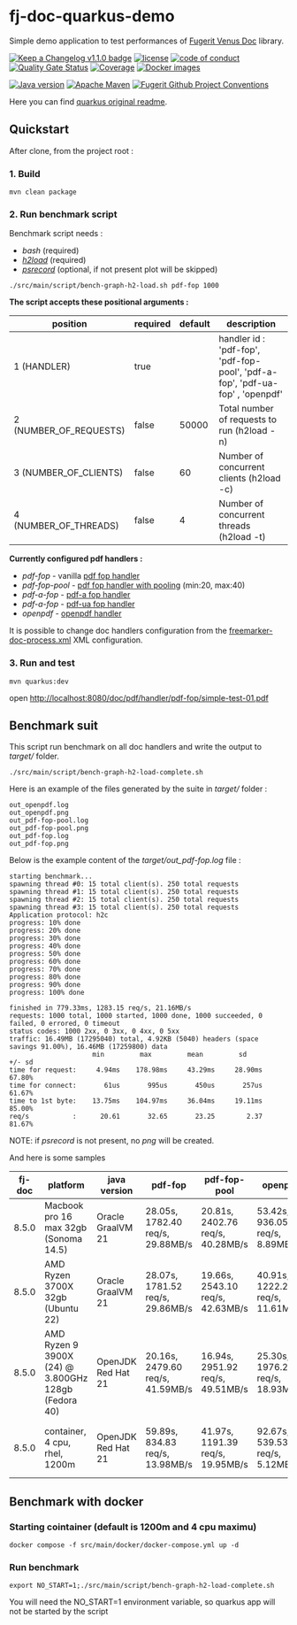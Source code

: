 # fj-doc-quarkus-demo

Simple demo application to test performances of [Fugerit Venus Doc](https://github.com/fugerit-org/fj-doc) library.

[![Keep a Changelog v1.1.0 badge](https://img.shields.io/badge/changelog-Keep%20a%20Changelog%20v1.1.0-%23E05735)](CHANGELOG.md)
[![license](https://img.shields.io/badge/License-MIT%20License-teal.svg)](https://opensource.org/license/mit)
[![code of conduct](https://img.shields.io/badge/conduct-Contributor%20Covenant-purple.svg)](https://github.com/fugerit-org/fj-doc-quarkus-demo/blob/main/CODE_OF_CONDUCT.md)
[![Quality Gate Status](https://sonarcloud.io/api/project_badges/measure?project=fugerit-org_fj-doc-quarkus-demo&metric=alert_status)](https://sonarcloud.io/summary/new_code?id=fugerit-org_fj-doc-quarkus-demo)
[![Coverage](https://sonarcloud.io/api/project_badges/measure?project=fugerit-org_fj-doc-quarkus-demo&metric=coverage)](https://sonarcloud.io/summary/new_code?id=fugerit-org_fj-doc-quarkus-demo)
[![Docker images](https://img.shields.io/badge/dockerhub-images-important.svg?logo=Docker)](https://hub.docker.com/repository/docker/fugeritorg/fj-doc-quarkus-demo/general)

[![Java version](https://img.shields.io/badge/JD-java%2021+-%23113366.svg?style=for-the-badge&logo=openjdk&logoColor=white)](https://universe.fugerit.org/src/docs/versions/java21.html)
[![Apache Maven](https://img.shields.io/badge/Apache%20Maven-3.9.0+-C71A36?style=for-the-badge&logo=Apache%20Maven&logoColor=white)](https://universe.fugerit.org/src/docs/versions/maven3_9.html)
[![Fugerit Github Project Conventions](https://img.shields.io/badge/Fugerit%20Org-Project%20Conventions-1A36C7?style=for-the-badge&logo=Onlinect%20Playground&logoColor=white)](https://universe.fugerit.org/src/docs/conventions/index.html)

Here you can find [quarkus original readme](README_QUARKUS.md).

## Quickstart

After clone, from the project root : 

### 1. Build

```shell
mvn clean package
```

### 2. Run benchmark script

Benchmark script needs : 
- *bash* (required)
- *[h2load](https://github.com/nghttp2/nghttp2)* (required)
- *[psrecord](https://pypi.org/project/psrecord/)* (optional, if not present plot will be skipped)

```shell
./src/main/script/bench-graph-h2-load.sh pdf-fop 1000
```

**The script accepts these positional arguments :**

| position               | required | default | description                                                                   |
|------------------------|----------|---------|-------------------------------------------------------------------------------|
| 1 (HANDLER)            | true     |         | handler id : 'pdf-fop', 'pdf-fop-pool', 'pdf-a-fop', 'pdf-ua-fop' , 'openpdf' |
| 2 (NUMBER_OF_REQUESTS) | false    | 50000   | Total number of requests to run (h2load -n)                                   |
| 3 (NUMBER_OF_CLIENTS)  | false    | 60      | Number of concurrent clients (h2load -c)                                      |
| 4 (NUMBER_OF_THREADS)  | false    | 4       | Number of concurrent threads (h2load -t)                                      |

**Currently configured pdf handlers :**

- *pdf-fop* - vanilla [pdf fop handler](https://github.com/fugerit-org/fj-doc/tree/main/fj-doc-mod-fop)
- *pdf-fop-pool* - [pdf fop handler with pooling](https://github.com/fugerit-org/fj-doc/tree/main/fj-doc-mod-fop) (min:20, max:40)
- *pdf-a-fop* - [pdf-a fop handler](https://github.com/fugerit-org/fj-doc/tree/main/fj-doc-mod-fop)
- *pdf-a-fop* - [pdf-ua fop handler](https://github.com/fugerit-org/fj-doc/tree/main/fj-doc-mod-fop)
- *openpdf* - [openpdf handler](https://github.com/fugerit-org/fj-doc/tree/main/fj-doc-mod-openpdf-ext)

It is possible to change doc handlers configuration from the [freemarker-doc-process.xml](src/main/resources/fj-doc-demo-config/freemarker-doc-process.xml) XML configuration.

### 3. Run and test

```shell
mvn quarkus:dev
```

open <http://localhost:8080/doc/pdf/handler/pdf-fop/simple-test-01.pdf>

##  Benchmark suit

This script run benchmark on all doc handlers and write the output to *target/* folder.

```shell
./src/main/script/bench-graph-h2-load-complete.sh
```

Here is an example of the files generated by the suite in *target/* folder : 

```
out_openpdf.log
out_openpdf.png
out_pdf-fop-pool.log
out_pdf-fop-pool.png
out_pdf-fop.log
out_pdf-fop.png
```

Below is the example content of the *target/out_pdf-fop.log* file : 

```
starting benchmark...
spawning thread #0: 15 total client(s). 250 total requests
spawning thread #1: 15 total client(s). 250 total requests
spawning thread #2: 15 total client(s). 250 total requests
spawning thread #3: 15 total client(s). 250 total requests
Application protocol: h2c
progress: 10% done
progress: 20% done
progress: 30% done
progress: 40% done
progress: 50% done
progress: 60% done
progress: 70% done
progress: 80% done
progress: 90% done
progress: 100% done

finished in 779.33ms, 1283.15 req/s, 21.16MB/s
requests: 1000 total, 1000 started, 1000 done, 1000 succeeded, 0 failed, 0 errored, 0 timeout
status codes: 1000 2xx, 0 3xx, 0 4xx, 0 5xx
traffic: 16.49MB (17295040) total, 4.92KB (5040) headers (space savings 91.00%), 16.46MB (17259800) data
                     min         max         mean         sd        +/- sd
time for request:     4.94ms    178.98ms     43.29ms     28.90ms    67.80%
time for connect:       61us       995us       450us       257us    61.67%
time to 1st byte:    13.75ms    104.97ms     36.04ms     19.11ms    85.00%
req/s           :      20.61       32.65       23.25        2.37    81.67%
```

NOTE: if *psrecord* is not present, no *png* will be created.

And here is some samples 

| fj-doc | platform                                            | java version | pdf-fop                          | pdf-fop-pool                     | openpdf                          | output folder                                                              | parameters                                   |
|--------|-----------------------------------------------------| --------- | -------------------------------- | -------------------------------- | -------------------------------- |----------------------------------------------------------------------------| -------------------------------------------- |
| 8.5.0  | Macbook pro 16 max 32gb (Sonoma 14.5)               | Oracle GraalVM 21 | 28.05s, 1782.40 req/s, 29.88MB/s | 20.81s, 2402.76 req/s, 40.28MB/s | 53.42s, 936.05 req/s, 8.89MB/s   | [2024-08-03](src/test/resources/benchmark_out/2024-08-03/macpro_max_16_m1) | h2load, 50000 request, 60 clients, 4 threads |
| 8.5.0  | AMD Ryzen 3700X 32gb (Ubuntu 22)                    | Oracle GraalVM 21 | 28.07s, 1781.52 req/s, 29.86MB/s | 19.66s, 2543.10 req/s, 42.63MB/s | 40.91s, 1222.29 req/s, 11.61MB/s | [2024-08-03](src/test/resources/benchmark_out/2024-08-03/ryzen_3700X)      | h2load, 50000 request, 60 clients, 4 threads |
| 8.5.0  | AMD Ryzen 9 3900X (24) @ 3.800GHz 128gb (Fedora 40) | OpenJDK Red Hat 21 | 20.16s, 2479.60 req/s, 41.59MB/s | 16.94s, 2951.92 req/s, 49.51MB/s | 25.30s, 1976.29 req/s, 18.93MB/s | [2024-08-03](src/test/resources/benchmark_out/2024-08-03/ryzen_9_3900X)    | h2load, 50000 request, 60 clients, 4 threads |
| 8.5.0  | container, 4 cpu, rhel, 1200m                       | OpenJDK Red Hat 21 | 59.89s, 834.83 req/s, 13.98MB/s | 41.97s, 1191.39 req/s, 19.95MB/s | 92.67s, 539.53 req/s, 5.12MB/s | [2024-08-05](src/test/resources/benchmark_out/2024-08-05/container_4)      | h2load, 50000 request, 60 clients, 4 threads |

##  Benchmark with docker

### Starting cointainer (default is 1200m and 4 cpu maximu)

```shell
docker compose -f src/main/docker/docker-compose.yml up -d
```

### Run benchmark

```shell
export NO_START=1;./src/main/script/bench-graph-h2-load-complete.sh
```

You will need the NO_START=1 environment variable, so quarkus app will not be started by the script